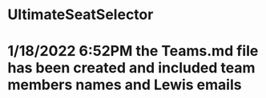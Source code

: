 # UltimateSeatSelector

# 1/18/2022 6:52PM the Teams.md file has been created and included team members names and Lewis emails
